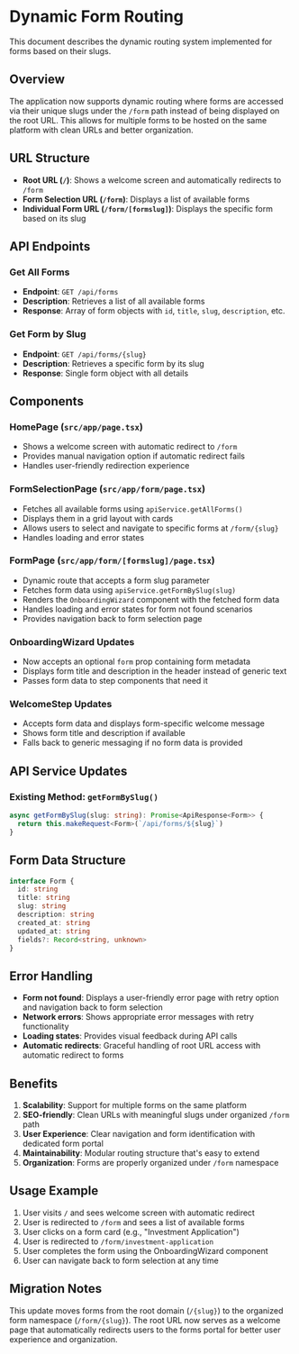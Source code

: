 # Dynamic Form Routing

This document describes the dynamic routing system implemented for forms based on their slugs.

## Overview

The application now supports dynamic routing where forms are accessed via their unique slugs under the `/form` path instead of being displayed on the root URL. This allows for multiple forms to be hosted on the same platform with clean URLs and better organization.

## URL Structure

- **Root URL (`/`)**: Shows a welcome screen and automatically redirects to `/form`
- **Form Selection URL (`/form`)**: Displays a list of available forms
- **Individual Form URL (`/form/[formslug]`)**: Displays the specific form based on its slug

## API Endpoints

### Get All Forms
- **Endpoint**: `GET /api/forms`
- **Description**: Retrieves a list of all available forms
- **Response**: Array of form objects with `id`, `title`, `slug`, `description`, etc.

### Get Form by Slug
- **Endpoint**: `GET /api/forms/{slug}`
- **Description**: Retrieves a specific form by its slug
- **Response**: Single form object with all details

## Components

### HomePage (`src/app/page.tsx`)
- Shows a welcome screen with automatic redirect to `/form`
- Provides manual navigation option if automatic redirect fails
- Handles user-friendly redirection experience

### FormSelectionPage (`src/app/form/page.tsx`)
- Fetches all available forms using `apiService.getAllForms()`
- Displays them in a grid layout with cards
- Allows users to select and navigate to specific forms at `/form/{slug}`
- Handles loading and error states

### FormPage (`src/app/form/[formslug]/page.tsx`)
- Dynamic route that accepts a form slug parameter
- Fetches form data using `apiService.getFormBySlug(slug)`
- Renders the `OnboardingWizard` component with the fetched form data
- Handles loading and error states for form not found scenarios
- Provides navigation back to form selection page

### OnboardingWizard Updates
- Now accepts an optional `form` prop containing form metadata
- Displays form title and description in the header instead of generic text
- Passes form data to step components that need it

### WelcomeStep Updates
- Accepts form data and displays form-specific welcome message
- Shows form title and description if available
- Falls back to generic messaging if no form data is provided

## API Service Updates

### Existing Method: `getFormBySlug()`
```typescript
async getFormBySlug(slug: string): Promise<ApiResponse<Form>> {
  return this.makeRequest<Form>(`/api/forms/${slug}`)
}
```

## Form Data Structure

```typescript
interface Form {
  id: string
  title: string
  slug: string
  description: string
  created_at: string
  updated_at: string
  fields?: Record<string, unknown>
}
```

## Error Handling

- **Form not found**: Displays a user-friendly error page with retry option and navigation back to form selection
- **Network errors**: Shows appropriate error messages with retry functionality
- **Loading states**: Provides visual feedback during API calls
- **Automatic redirects**: Graceful handling of root URL access with automatic redirect to forms

## Benefits

1. **Scalability**: Support for multiple forms on the same platform
2. **SEO-friendly**: Clean URLs with meaningful slugs under organized `/form` path
3. **User Experience**: Clear navigation and form identification with dedicated form portal
4. **Maintainability**: Modular routing structure that's easy to extend
5. **Organization**: Forms are properly organized under `/form` namespace

## Usage Example

1. User visits `/` and sees welcome screen with automatic redirect
2. User is redirected to `/form` and sees a list of available forms
3. User clicks on a form card (e.g., "Investment Application")
4. User is redirected to `/form/investment-application`
5. User completes the form using the OnboardingWizard component
6. User can navigate back to form selection at any time

## Migration Notes

This update moves forms from the root domain (`/{slug}`) to the organized form namespace (`/form/{slug}`). The root URL now serves as a welcome page that automatically redirects users to the forms portal for better user experience and organization. 